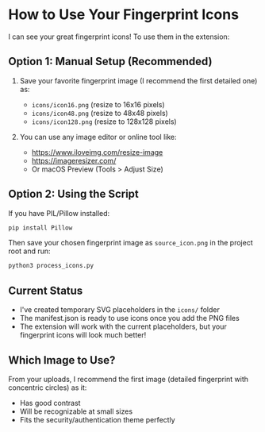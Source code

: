 # How to Use Your Fingerprint Icons

I can see your great fingerprint icons! To use them in the extension:

## Option 1: Manual Setup (Recommended)
1. Save your favorite fingerprint image (I recommend the first detailed one) as:
   - `icons/icon16.png` (resize to 16x16 pixels)
   - `icons/icon48.png` (resize to 48x48 pixels) 
   - `icons/icon128.png` (resize to 128x128 pixels)

2. You can use any image editor or online tool like:
   - https://www.iloveimg.com/resize-image
   - https://imageresizer.com/
   - Or macOS Preview (Tools > Adjust Size)

## Option 2: Using the Script
If you have PIL/Pillow installed:
```bash
pip install Pillow
```

Then save your chosen fingerprint image as `source_icon.png` in the project root and run:
```bash
python3 process_icons.py
```

## Current Status
- I've created temporary SVG placeholders in the `icons/` folder
- The manifest.json is ready to use icons once you add the PNG files
- The extension will work with the current placeholders, but your fingerprint icons will look much better!

## Which Image to Use?
From your uploads, I recommend the first image (detailed fingerprint with concentric circles) as it:
- Has good contrast
- Will be recognizable at small sizes
- Fits the security/authentication theme perfectly
